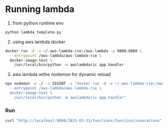 # Running lambda
1. from python runtime env
```bash
python lambda_template.py
```

2. using aws lambda docker
```bash
docker run -d -v ~/.aws-lambda-rie:/aws-lambda -p 9000:8080 \
  --entrypoint /aws-lambda/aws-lambda-rie \
  docker-image:test \
    /usr/local/bin/python -m awslambdaric app.handler
```
3. aws lambda withe nodemon for dynamic reload
```bash
npx nodemon -w ./ -s SIGINT -x "docker run -d -v ~/.aws-lambda-rie:/aws-lambda -p 9000:8080 \
  --entrypoint /aws-lambda/aws-lambda-rie \
  docker-image:test \
    /usr/local/bin/python -m awslambdaric app.handler"
```

### Run
```bash
curl "http://localhost:9000/2015-03-31/functions/function/invocations" -d '{"payload":"hello world!"}'
```